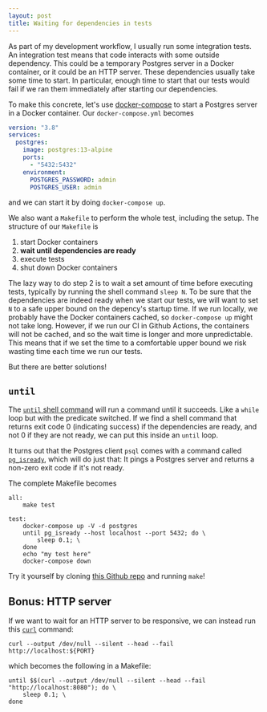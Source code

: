 ```yaml
---
layout: post
title: Waiting for dependencies in tests
---
```


As part of my development workflow, I usually run some integration tests.
An integration test means that code interacts with some outside dependency.
This could be a temporary Postgres server in a Docker container, or it could be an HTTP server.
These dependencies usually take some time to start.
In particular, enough time to start that our tests would fail if we ran them immediately after starting our dependencies.

To make this concrete, let's use [docker-compose](https://docs.docker.com/compose/) to start a Postgres server in a Docker container.
Our `docker-compose.yml` becomes

```yaml
version: "3.8"
services:
  postgres:
    image: postgres:13-alpine
    ports:
      - "5432:5432"
    environment:
      POSTGRES_PASSWORD: admin
      POSTGRES_USER: admin
```

and we can start it by doing `docker-compose up`.

We also want a `Makefile` to perform the whole test, including the setup.
The structure of our `Makefile` is

1. start Docker containers
2. **wait until dependencies are ready**
3. execute tests
4. shut down Docker containers

The lazy way to do step 2 is to wait a set amount of time before executing tests, typically by running the shell command `sleep N`.
To be sure that the dependencies are indeed ready when we start our tests, we will want to set `N` to a safe upper bound on the depency's startup time.
If we run locally, we probably have the Docker containers cached, so `docker-compose up` might not take long.
However, if we run our CI in Github Actions, the containers will not be cached, and so the wait time is longer and more unpredictable.
This means that if we set the time to a comfortable upper bound we risk wasting time each time we run our tests.

But there are better solutions!

## `until`

The [`until` shell command](https://linuxcommand.org/lc3_man_pages/untilh.html) will run a command until it succeeds.
Like a `while` loop but with the predicate switched.
If we find a shell command that returns exit code 0 (indicating success) if the dependencies are ready, and not 0 if they are not ready, we can put this inside an `until` loop.

It turns out that the Postgres client `psql` comes with a command called [`pg_isready`](https://www.postgresql.org/docs/13/app-pg-isready.html), which will do just that:
It pings a Postgres server and returns a non-zero exit code if it's not ready.

The complete Makefile becomes

```make
all:
	make test

test:
	docker-compose up -V -d postgres
	until pg_isready --host localhost --port 5432; do \
		sleep 0.1; \
	done
	echo "my test here"
	docker-compose down
```

Try it yourself by cloning [this Github repo](https://github.com/vegarsti/until) and running `make`!

## Bonus: HTTP server

If we want to wait for an HTTP server to be responsive, we can instead run this [`curl`](https://curl.se/) command:

```
curl --output /dev/null --silent --head --fail http://localhost:${PORT}
```

which becomes the following in a Makefile:

```
until $$(curl --output /dev/null --silent --head --fail "http://localhost:8080"); do \
	sleep 0.1; \
done
```

